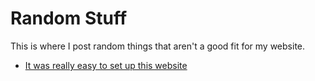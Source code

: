 # Random Stuff

This is where I post random things that aren't a good fit for my website.

- [It was really easy to set up this website]()